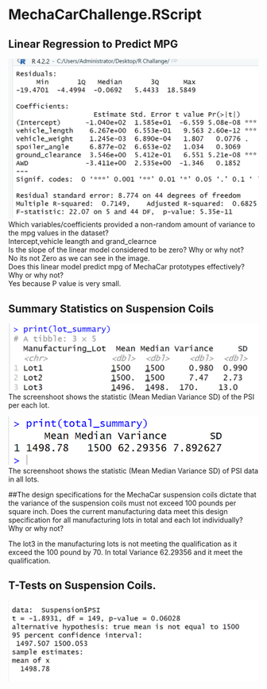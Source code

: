 # MechaCarChallenge.RScript
## Linear Regression to Predict MPG

![lm_output](https://github.com/Zainab1979/MechaCarChallenge.RScript/blob/5cc969457f114869f7732ced37d2c67e9e5babf4/lm_output.png) <br> 
Which variables/coefficients provided a non-random amount of variance to the mpg values in the dataset? <br>
Intercept,vehicle leangth and grand_clearnce <br>
Is the slope of the linear model considered to be zero? Why or why not? <br>
No its not Zero as we can see in the image. <br>
Does this linear model predict mpg of MechaCar prototypes effectively? Why or why not? <br>
Yes because P value is very small. <br>

## Summary Statistics on Suspension Coils <br>
![lm_output](https://github.com/Zainab1979/MechaCarChallenge.RScript/blob/0b335269e126b53bbe1142958fe717420835d595/lot_summary.png) <br>
The screenshoot shows the statistic (Mean Median Variance SD) of the PSI per each lot. <br>

![lm_output](https://github.com/Zainab1979/MechaCarChallenge.RScript/blob/2b49732db36d254f2513ab291384e8be58a0f4c1/total%20_summary.png) <br>
The screenshoot shows the statistic (Mean Median Variance SD) of PSI data in all lots. <br>

##The design specifications for the MechaCar suspension coils dictate that the variance of the suspension coils must not exceed 100 pounds per square inch. Does the current manufacturing data meet this design specification for all manufacturing lots in total and each lot individually? Why or why not? <br>

The lot3 in the manufacturing lots is not meeting the qualification as it exceed the 100 pound by 70.
In total Variance 62.29356 and it meet the qualification. <br> 
 
## T-Tests on Suspension Coils. <br>
![lm_output](https://github.com/Zainab1979/MechaCarChallenge.RScript/blob/847b88511ccfd535b34e4cf6718873cc1f5422ce/result_T_Test.png)
